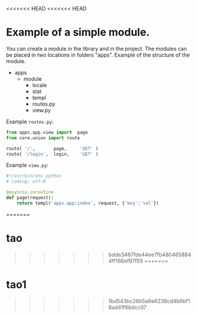 <<<<<<< HEAD
<<<<<<< HEAD
# Example of a simple module.
You can create a module in the library and in the project.
The modules can be placed in two locations in folders "apps".
Example of the structure of the module. 

* apps 
    * module 
      * locale
      * stat
      * templ
      * routes.py
      * view.py

Example `routes.py`:
```python
from apps.app.view import  page
from core.union import route

route( '/',       page,		'GET' )
route( '/login',  login,	'GET' )
```
Example `view.py`:
```python
#!/usr/bin/env python
# coding: utf-8

@asyncio.coroutine
def page(request):
	return templ('apps.app:index', request, {'key':'val'})
```

=======
# tao
>>>>>>> bdde3467fde44ee7fb4804658844ff166ef97f55
=======
# tao1
>>>>>>> 1bd543bc26b5a6e6238cd4b6bf18ad41f9bdcc07
